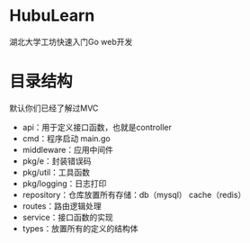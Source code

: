 # HubuLearn
湖北大学工坊快速入门Go web开发

# 目录结构

默认你们已经了解过MVC

- api：用于定义接口函数，也就是controller
- cmd：程序启动 main.go
- middleware：应用中间件
- pkg/e：封装错误码
- pkg/util：工具函数
- pkg/logging：日志打印
- repository：仓库放置所有存储：db（mysql） cache（redis）
- routes：路由逻辑处理
- service：接口函数的实现
- types：放置所有的定义的结构体

